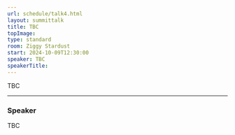 ```yaml
---
url: schedule/talk4.html
layout: summittalk
title: TBC
topImage:
type: standard
room: Ziggy Stardust
start: 2024-10-09T12:30:00
speaker: TBC
speakerTitle: 
---
```


<div class="font-google font-medium">


TBC

---

### Speaker

TBC


</div>